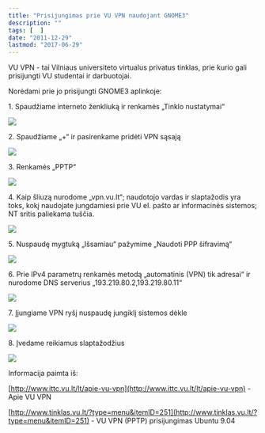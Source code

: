 ```yaml
---
title: "Prisijungimas prie VU VPN naudojant GNOME3"
description: ""
tags: [  ]
date: "2011-12-29"
lastmod: "2017-06-29"
---
```

VU VPN - tai Vilniaus universiteto virtualus privatus tinklas, prie kurio gali prisijungti VU studentai ir darbuotojai.

Norėdami prie jo prisijungti GNOME3 aplinkoje:

1\. Spaudžiame interneto ženkliuką ir renkamės „Tinklo nustatymai“

![](/images/stories/opensuse121-gnome3-vpn-1.png)

2\. Spaudžiame „+“ ir pasirenkame pridėti VPN sąsają

![](/images/stories/opensuse121-gnome3-vpn-2.png)

3\. Renkamės „PPTP“

![](/images/stories/opensuse121-gnome3-vpn-3.png)

4\. Kaip šliuzą nurodome „vpn.vu.lt“; naudotojo vardas ir slaptažodis yra toks, kokį naudojate jungdamiesi prie VU el. pašto ar informacinės sistemos; NT sritis paliekama tuščia.

![](/images/stories/opensuse121-gnome3-vpn-4.png)

5\. Nuspaudę mygtuką „Išsamiau“ pažymime „Naudoti PPP šifravimą“

![](/images/stories/opensuse121-gnome3-vpn-5.png)

6\. Prie IPv4 parametrų renkamės metodą „automatinis (VPN) tik adresai“ ir nurodome DNS serverius „193.219.80.2,193.219.80.11“

![](/images/stories/opensuse121-gnome3-vpn-6.png)

7\. Įjungiame VPN ryšį nuspaudę jungiklį sistemos dėkle

![](/images/stories/opensuse121-gnome3-vpn-7.png)

8\. Įvedame reikiamus slaptažodžius

![](/images/stories/opensuse121-gnome3-vpn-8.png)

Informacija paimta iš:

[http://www.ittc.vu.lt/lt/apie-vu-vpn](http://www.ittc.vu.lt/lt/apie-vu-vpn) - Apie VU VPN

[http://www.tinklas.vu.lt/?type=menu&itemID=251](http://www.tinklas.vu.lt/?type=menu&itemID=251) - VU VPN (PPTP) prisijungimas Ubuntu 9.04
